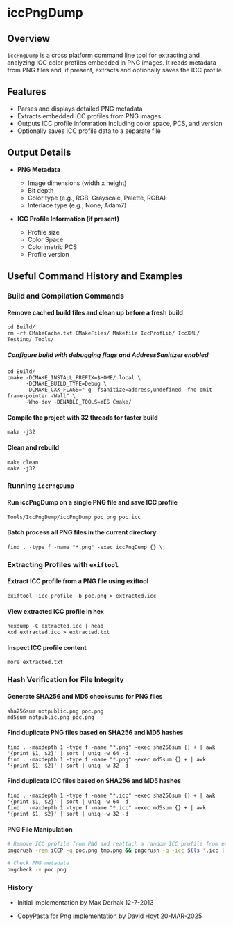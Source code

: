 # iccPngDump

## Overview

`iccPngDump` is a cross platform command line tool for extracting and analyzing ICC color profiles embedded in PNG images. It reads metadata from PNG files and, if present, extracts and optionally saves the ICC profile. 


## Features
- Parses and displays detailed PNG metadata
- Extracts embedded ICC profiles from PNG images
- Outputs ICC profile information including color space, PCS, and version
- Optionally saves ICC profile data to a separate file



## Output Details
- **PNG Metadata**
  - Image dimensions (width x height)
  - Bit depth
  - Color type (e.g., RGB, Grayscale, Palette, RGBA)
  - Interlace type (e.g., None, Adam7)

- **ICC Profile Information (if present)**
  - Profile size
  - Color Space
  - Colorimetric PCS
  - Profile version

## Useful Command History and Examples

### Build and Compilation Commands

#### Remove cached build files and clean up before a fresh build

```
cd Build/
rm -rf CMakeCache.txt CMakeFiles/ Makefile IccProfLib/ IccXML/ Testing/ Tools/
```

##### Configure build with debugging flags and AddressSanitizer enabled

```
cd Build/
cmake -DCMAKE_INSTALL_PREFIX=$HOME/.local \
      -DCMAKE_BUILD_TYPE=Debug \
      -DCMAKE_CXX_FLAGS="-g -fsanitize=address,undefined -fno-omit-frame-pointer -Wall" \
      -Wno-dev -DENABLE_TOOLS=YES Cmake/
```

#### Compile the project with 32 threads for faster build

```
make -j32
```

#### Clean and rebuild

```
make clean
make -j32
```

### Running `iccPngDump`

#### Run iccPngDump on a single PNG file and save ICC profile

```
Tools/IccPngDump/iccPngDump poc.png poc.icc
```


#### Batch process all PNG files in the current directory


```
find . -type f -name "*.png" -exec iccPngDump {} \;
```

### Extracting Profiles with `exiftool`

#### Extract ICC profile from a PNG file using exiftool

```
exiftool -icc_profile -b poc.png > extracted.icc
```

#### View extracted ICC profile in hex

```
hexdump -C extracted.icc | head
xxd extracted.icc > extracted.txt
```


#### Inspect ICC profile content

```
more extracted.txt
```

### Hash Verification for File Integrity


#### Generate SHA256 and MD5 checksums for PNG files

```
sha256sum notpublic.png poc.png
md5sum notpublic.png poc.png
```

#### Find duplicate PNG files based on SHA256 and MD5 hashes


```
find . -maxdepth 1 -type f -name "*.png" -exec sha256sum {} + | awk '{print $1, $2}' | sort | uniq -w 64 -d
find . -maxdepth 1 -type f -name "*.png" -exec md5sum {} + | awk '{print $1, $2}' | sort | uniq -w 32 -d
```

#### Find duplicate ICC files based on SHA256 and MD5 hashes

```
find . -maxdepth 1 -type f -name "*.icc" -exec sha256sum {} + | awk '{print $1, $2}' | sort | uniq -w 64 -d
find . -maxdepth 1 -type f -name "*.icc" -exec md5sum {} + | awk '{print $1, $2}' | sort | uniq -w 32 -d
```

#### PNG File Manipulation
```sh
# Remove ICC profile from PNG and reattach a random ICC profile from existing files
pngcrush -rem iCCP -q poc.png tmp.png && pngcrush -q -icc $(ls *.icc | shuf -n1) tmp.png new_poc.png

# Check PNG metadata
pngcheck -v poc.png
```

### History

- Initial implementation by Max Derhak 12-7-2013

- CopyPasta for Png implementation by David Hoyt 20-MAR-2025
